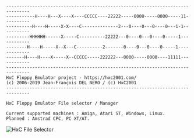 	-------------------------------------------------------------------------------
	-----------H----H---X----X----CCCCC----22222-----0000-----0000-----11----------
	----------H----H-----X-X----C--------------2---0----0---0----0---1-1-----------
	---------HHHHHH------X-----C----------22222---0----0---0----0-----1------------
	--------H----H-----X--X---C----------2-------0----0---0----0-----1-------------
	-------H----H----X-----X--CCCCC-----222222---0000-----0000----11111------------
	-------------------------------------------------------------------------------
	HxC Floppy Emulator project - https://hxc2001.com/
	(c) 2006-2019 Jean-François DEL NERO / (c) HxC2001
	-------------------------------------------------------------------------------

	HxC Floppy Emulator File selector / Manager
	
	Current supported machines : Amiga, Atari ST, Windows, Linux.
	Planned : Amstrad CPC, PC XT/AT.

![HxC File Selector](https://raw.githubusercontent.com/jfdelnero/HXCFE_file_selector/master/doc/imgs/hxcselector_8x13B.png)
